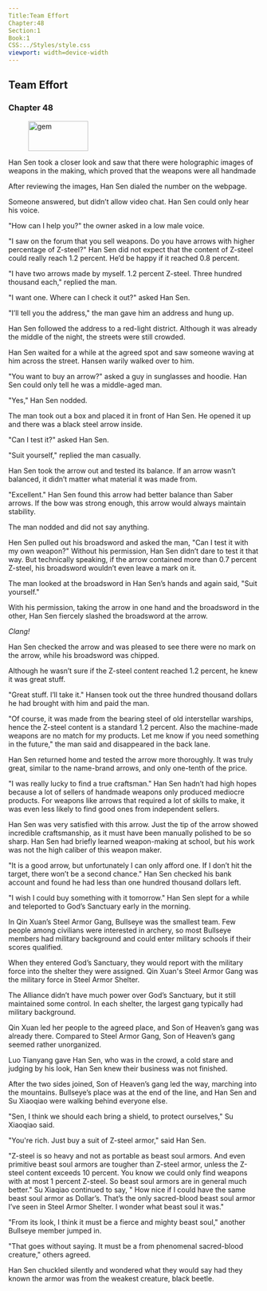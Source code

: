 ```yaml
---
Title:Team Effort 
Chapter:48 
Section:1 
Book:1 
CSS:../Styles/style.css 
viewport: width=device-width
---
```

  
## Team Effort
### Chapter 48
  
<figure>
	<img src="../Images/gem.gif" alt="gem" id="gem" width="120" height="60" />
</figure>
  

  
Han Sen took a closer look and saw that there were holographic images of weapons in the making, which proved that the weapons were all handmade

After reviewing the images, Han Sen dialed the number on the webpage.

Someone answered, but didn’t allow video chat. Han Sen could only hear his voice.

"How can I help you?" the owner asked in a low male voice.

"I saw on the forum that you sell weapons. Do you have arrows with higher percentage of Z-steel?" Han Sen did not expect that the content of Z-steel could really reach 1.2 percent. He’d be happy if it reached 0.8 percent.

"I have two arrows made by myself. 1.2 percent Z-steel. Three hundred thousand each," replied the man.

"I want one. Where can I check it out?" asked Han Sen.

"I’ll tell you the address," the man gave him an address and hung up.

Han Sen followed the address to a red-light district. Although it was already the middle of the night, the streets were still crowded.

Han Sen waited for a while at the agreed spot and saw someone waving at him across the street. Hansen warily walked over to him.

"You want to buy an arrow?" asked a guy in sunglasses and hoodie. Han Sen could only tell he was a middle-aged man.

"Yes," Han Sen nodded.

The man took out a box and placed it in front of Han Sen. He opened it up and there was a black steel arrow inside.

"Can I test it?" asked Han Sen.

"Suit yourself," replied the man casually.

Han Sen took the arrow out and tested its balance. If an arrow wasn’t balanced, it didn’t matter what material it was made from.

"Excellent." Han Sen found this arrow had better balance than Saber arrows. If the bow was strong enough, this arrow would always maintain stability.

The man nodded and did not say anything.

Hen Sen pulled out his broadsword and asked the man, "Can I test it with my own weapon?" Without his permission, Han Sen didn’t dare to test it that way. But technically speaking, if the arrow contained more than 0.7 percent Z-steel, his broadsword wouldn’t even leave a mark on it.

The man looked at the broadsword in Han Sen’s hands and again said, "Suit yourself."

With his permission, taking the arrow in one hand and the broadsword in the other, Han Sen fiercely slashed the broadsword at the arrow.

*Clang!*

Han Sen checked the arrow and was pleased to see there were no mark on the arrow, while his broadsword was chipped.

Although he wasn’t sure if the Z-steel content reached 1.2 percent, he knew it was great stuff.

"Great stuff. I’ll take it." Hansen took out the three hundred thousand dollars he had brought with him and paid the man.

"Of course, it was made from the bearing steel of old interstellar warships, hence the Z-steel content is a standard 1.2 percent. Also the machine-made weapons are no match for my products. Let me know if you need something in the future," the man said and disappeared in the back lane.

Han Sen returned home and tested the arrow more thoroughly. It was truly great, similar to the name-brand arrows, and only one-tenth of the price.

"I was really lucky to find a true craftsman." Han Sen hadn’t had high hopes because a lot of sellers of handmade weapons only produced mediocre products. For weapons like arrows that required a lot of skills to make, it was even less likely to find good ones from independent sellers.

Han Sen was very satisfied with this arrow. Just the tip of the arrow showed incredible craftsmanship, as it must have been manually polished to be so sharp. Han Sen had briefly learned weapon-making at school, but his work was not the high caliber of this weapon maker.

"It is a good arrow, but unfortunately I can only afford one. If I don’t hit the target, there won’t be a second chance." Han Sen checked his bank account and found he had less than one hundred thousand dollars left.

"I wish I could buy something with it tomorrow." Han Sen slept for a while and teleported to God’s Sanctuary early in the morning.

In Qin Xuan’s Steel Armor Gang, Bullseye was the smallest team. Few people among civilians were interested in archery, so most Bullseye members had military background and could enter military schools if their scores qualified.

When they entered God’s Sanctuary, they would report with the military force into the shelter they were assigned. Qin Xuan's Steel Armor Gang was the military force in Steel Armor Shelter.

The Alliance didn’t have much power over God’s Sanctuary, but it still maintained some control. In each shelter, the largest gang typically had military background.

Qin Xuan led her people to the agreed place, and Son of Heaven’s gang was already there. Compared to Steel Armor Gang, Son of Heaven’s gang seemed rather unorganized.

Luo Tianyang gave Han Sen, who was in the crowd, a cold stare and judging by his look, Han Sen knew their business was not finished.

After the two sides joined, Son of Heaven’s gang led the way, marching into the mountains. Bullseye’s place was at the end of the line, and Han Sen and Su Xiaoqiao were walking behind everyone else.

"Sen, I think we should each bring a shield, to protect ourselves," Su Xiaoqiao said.

"You're rich. Just buy a suit of Z-steel armor," said Han Sen.

"Z-steel is so heavy and not as portable as beast soul armors. And even primitive beast soul armors are tougher than Z-steel armor, unless the Z-steel content exceeds 10 percent. You know we could only find weapons with at most 1 percent Z-steel. So beast soul armors are in general much better." Su Xiaqiao continued to say, " How nice if I could have the same beast soul armor as Dollar’s. That’s the only sacred-blood beast soul armor I’ve seen in Steel Armor Shelter. I wonder what beast soul it was."

"From its look, I think it must be a fierce and mighty beast soul," another Bullseye member jumped in.

"That goes without saying. It must be a from phenomenal sacred-blood creature," others agreed.

Han Sen chuckled silently and wondered what they would say had they known the armor was from the weakest creature, black beetle.